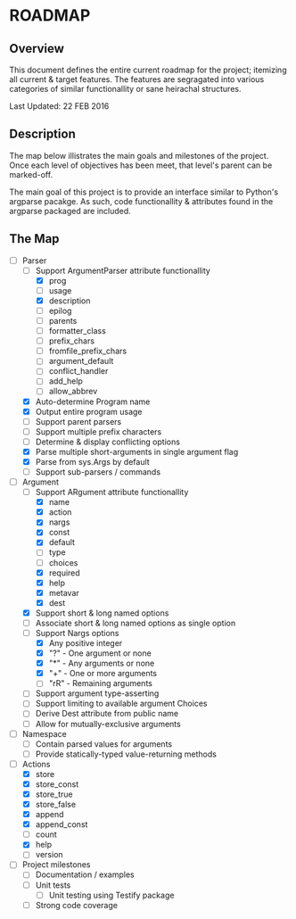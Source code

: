 # ROADMAP
## Overview
This document defines the entire current roadmap for the project; itemizing
all current & target features. The features are segragated into various
categories of similar functionallity or sane heirachal structures.

Last Updated: 22 FEB 2016

## Description
The map below illistrates the main goals and milestones of the project. Once 
each level of objectives has been meet, that level's parent can be marked-off.

The main goal of this project is to provide an interface similar to Python's
argparse pacakge. As such, code functionallity & attributes found in the
argparse packaged are included.

## The Map
- [ ] Parser
    - [ ] Support ArgumentParser attribute functionallity
        - [x] prog
        - [ ] usage
        - [x] description
        - [ ] epilog
        - [ ] parents
        - [ ] formatter_class
        - [ ] prefix_chars
        - [ ] fromfile_prefix_chars
        - [ ] argument_default
        - [ ] conflict_handler
        - [ ] add_help
        - [ ] allow_abbrev
    - [x] Auto-determine Program name
    - [x] Output entire program usage
    - [ ] Support parent parsers
    - [ ] Support multiple prefix characters
    - [ ] Determine & display conflicting options
    - [x] Parse multiple short-arguments in single argument flag
    - [x] Parse from sys.Args by default
    - [ ] Support sub-parsers / commands
- [ ] Argument
    - [ ] Support ARgument attribute functionallity
        - [x] name
        - [x] action
        - [x] nargs
        - [x] const
        - [x] default
        - [ ] type
        - [ ] choices
        - [x] required
        - [x] help
        - [x] metavar
        - [x] dest
    - [x] Support short & long named options
    - [ ] Associate short & long named options as single option
    - [ ] Support Nargs options
        - [x] Any positive integer
        - [x] "?" - One argument or none
        - [x] "*" - Any arguments or none
        - [x] "+" - One or more arguments
        - [ ] "rR" - Remaining arguments
    - [ ] Support argument type-asserting
    - [ ] Support limiting to available argument Choices
    - [ ] Derive Dest attribute from public name
    - [ ] Allow for mutually-exclusive arguments
- [ ] Namespace
    - [ ] Contain parsed values for arguments
    - [ ] Provide statically-typed value-returning methods
- [ ] Actions
    - [x] store
    - [x] store_const
    - [x] store_true
    - [x] store_false
    - [x] append
    - [x] append_const
    - [ ] count
    - [x] help
    - [ ] version
- [ ] Project milestones
    - [ ] Documentation / examples
    - [ ] Unit tests
        - [ ] Unit testing using Testify package
    - [ ] Strong code coverage
